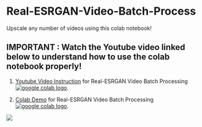 # Real-ESRGAN-Video-Batch-Process
Upscale any number of videos using this colab notebook!

## IMPORTANT : Watch the Youtube video linked below to understand how to use the colab notebook properly!


1. [Youtube Video Instruction](https://www.youtube.com/watch?v=19qJHkBB8pY) for Real-ESRGAN Video Batch Processing <a href="https://www.youtube.com/watch?v=19qJHkBB8pY"><img src="https://img.shields.io/badge/YouTube-FF0000?style=for-the-badge&logo=youtube&logoColor=white" alt="google colab logo"></a>.

2. [Colab Demo](https://colab.research.google.com/drive/1qI-mlruopBCFO6MG7dmBINDQsk8hvGJA?usp=sharing) for Real-ESRGAN Video Batch Processing <a href="https://colab.research.google.com/drive/1qI-mlruopBCFO6MG7dmBINDQsk8hvGJA?usp=sharing"><img src="https://colab.research.google.com/assets/colab-badge.svg" alt="google colab logo"></a>.


![](https://i.ibb.co/hBYy5F2/comapare.jpg)
